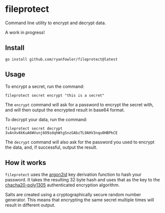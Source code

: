 # fileprotect

Command line utility to encrypt and decrypt data.

A work in progress!

## Install

```
go install github.com/ryanfowler/fileprotect@latest
```

## Usage

To encrypt a secret, run the command:

```
fileprotect secret encrypt "this is a secret"
```

The `encrypt` command will ask for a password to encrypt the secret with, and
will then output the encrypted result in base64 format.

To decrypt your data, run the command:

```
fileprotect secret decrypt 3vAnXv6kKuA6WVunj6O9zdqhWtgSnzGAbzTL9AHV3nqu0HBPkCE
```

The `decrypt` command will also ask for the password you used to encrypt the
data, and, if successful, output the result.

## How it works

`fileprotect` uses the [argon2id](https://en.wikipedia.org/wiki/Argon2) key
derivation function to hash your password. It takes the resulting 32 byte hash
and uses that as the key to the [chacha20-poly1305](https://en.wikipedia.org/wiki/ChaCha20-Poly1305)
authenticated encryption algorithm.

Salts are created using a cryptographically secure random number generator. This
means that encrypting the same secret multiple times will result in different
output.
